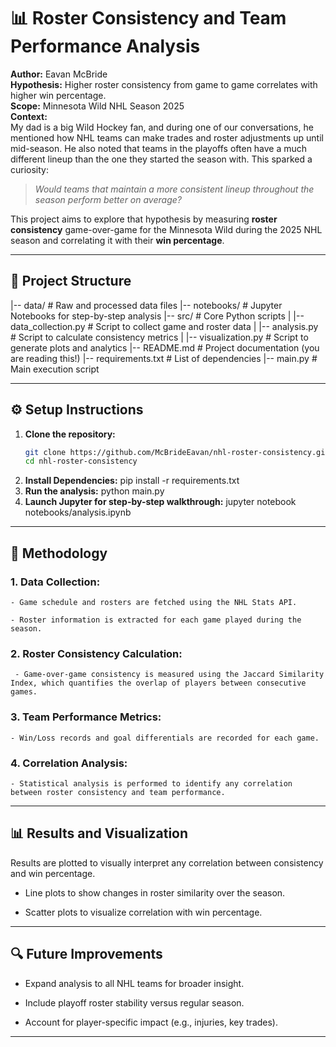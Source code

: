 # 📊 **Roster Consistency and Team Performance Analysis**

**Author:** Eavan McBride  
**Hypothesis:** Higher roster consistency from game to game correlates with higher win percentage.  
**Scope:** Minnesota Wild NHL Season 2025  
**Context:**  
My dad is a big Wild Hockey fan, and during one of our conversations, he mentioned how NHL teams can make trades and roster adjustments up until mid-season. He also noted that teams in the playoffs often have a much different lineup than the one they started the season with. This sparked a curiosity:  
> *Would teams that maintain a more consistent lineup throughout the season perform better on average?*  

This project aims to explore that hypothesis by measuring **roster consistency** game-over-game for the Minnesota Wild during the 2025 NHL season and correlating it with their **win percentage**.  

---

## 📝 **Project Structure**
|-- data/ # Raw and processed data files
|-- notebooks/ # Jupyter Notebooks for step-by-step analysis
|-- src/ # Core Python scripts
| |-- data_collection.py # Script to collect game and roster data
| |-- analysis.py # Script to calculate consistency metrics
| |-- visualization.py # Script to generate plots and analytics
|-- README.md # Project documentation (you are reading this!)
|-- requirements.txt # List of dependencies
|-- main.py # Main execution script

---

## ⚙️ **Setup Instructions**
1. **Clone the repository:**  
   ```bash
   git clone https://github.com/McBrideEavan/nhl-roster-consistency.git
   cd nhl-roster-consistency
2. **Install Dependencies:**
    pip install -r requirements.txt
3. **Run the analysis:**
    python main.py
4.  **Launch Jupyter for step-by-step walkthrough:**
    jupyter notebook notebooks/analysis.ipynb

---

## 📌 **Methodology**
### 1. **Data Collection:**

    - Game schedule and rosters are fetched using the NHL Stats API.

    - Roster information is extracted for each game played during the season.

### 2. **Roster Consistency Calculation:**

     - Game-over-game consistency is measured using the Jaccard Similarity Index, which quantifies the overlap of players between consecutive games.

### 3. **Team Performance Metrics:**

    - Win/Loss records and goal differentials are recorded for each game.

### 4. **Correlation Analysis:**

    - Statistical analysis is performed to identify any correlation between roster consistency and team performance.

---

## 📊 **Results and Visualization**
Results are plotted to visually interpret any correlation between consistency and win percentage.

 - Line plots to show changes in roster similarity over the season.

 - Scatter plots to visualize correlation with win percentage.

---

## 🔍 **Future Improvements**
 - Expand analysis to all NHL teams for broader insight.

 - Include playoff roster stability versus regular season.

 - Account for player-specific impact (e.g., injuries, key trades).

---
